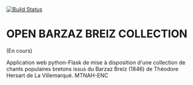 [![Build Status](https://travis-ci.com/Lucaterre/projet_OBBC_AppPy.svg?token=BV8Aycfaqc32oxNsVzFp&branch=master)](https://travis-ci.com/Lucaterre/projet_OBBC_AppPy)

# OPEN BARZAZ BREIZ COLLECTION

(En cours)

Application web python-Flask de mise à disposition d'une collection de chants populaires bretons issus du Barzaz Breiz (1846) de Théodore Hersart de La Villemarqué. MTNAH-ENC
